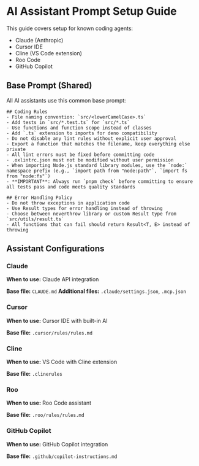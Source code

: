 # AI Assistant Prompt Setup Guide

This guide covers setup for known coding agents:

- Claude (Anthropic)
- Cursor IDE
- Cline (VS Code extension)
- Roo Code
- GitHub Copilot

## Base Prompt (Shared)

All AI assistants use this common base prompt:

```
## Coding Rules
- File naming convention: `src/<lowerCamelCase>.ts`
- Add tests in `src/*.test.ts` for `src/*.ts`
- Use functions and function scope instead of classes
- Add `.ts` extension to imports for deno compatibility
- Do not disable any lint rules without explicit user approval
- Export a function that matches the filename, keep everything else private
- All lint errors must be fixed before committing code
- .oxlintrc.json must not be modified without user permission
- When importing Node.js standard library modules, use the `node:` namespace prefix (e.g., `import path from "node:path"`, `import fs from "node:fs"`)
- **IMPORTANT**: Always run `pnpm check` before committing to ensure all tests pass and code meets quality standards

## Error Handling Policy
- Do not throw exceptions in application code
- Use Result types for error handling instead of throwing
- Choose between neverthrow library or custom Result type from `src/utils/result.ts`
- All functions that can fail should return Result<T, E> instead of throwing
```

## Assistant Configurations

### Claude

**When to use:** Claude API integration

**Base file:** `CLAUDE.md`
**Additional files:** `.claude/settings.json`, `.mcp.json`

### Cursor

**When to use:** Cursor IDE with built-in AI

**Base file:** `.cursor/rules/rules.md`

### Cline

**When to use:** VS Code with Cline extension

**Base file:** `.clinerules`

### Roo

**When to use:** Roo Code assistant

**Base file:** `.roo/rules/rules.md`

### GitHub Copilot

**When to use:** GitHub Copilot integration

**Base file:** `.github/copilot-instructions.md`
